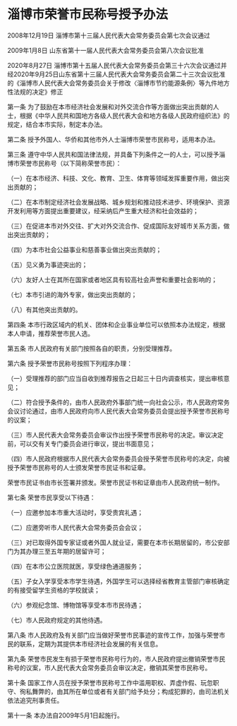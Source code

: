 # 淄博市荣誉市民称号授予办法

2008年12月19日 淄博市第十三届人民代表大会常务委员会第七次会议通过

2009年1月8日 山东省第十一届人民代表大会常务委员会第八次会议批准

2020年8月27日 淄博市第十五届人民代表大会常务委员会第三十六次会议通过并经2020年9月25日山东省第十三届人民代表大会常务委员会第二十三次会议批准的《淄博市人民代表大会常务委员会关于修改〈淄博市节约能源条例〉等九件地方性法规的决定》修正

<!-- INFO END -->

第一条 为了鼓励在本市经济社会发展和对外交流合作等方面做出突出贡献的人士，根据《中华人民共和国地方各级人民代表大会和地方各级人民政府组织法》的规定，结合本市实际，制定本办法。

第二条 授予外国人、华侨和其他市外人士淄博市荣誉市民称号，适用本办法。

第三条 遵守中华人民共和国法律法规，并具备下列条件之一的人士，可以授予淄博市荣誉市民称号（以下简称荣誉市民）：

（一）在本市经济、科技、文化、教育、卫生、体育等领域发挥重要作用，做出突出贡献的；

（二）在本市制定经济社会发展战略、城乡规划和推动技术进步、环境保护、资源开发利用等方面提出重要建议，经采纳后产生重大经济和社会效益的；

（三）在促进本市对外交往、扩大对外交流合作、促成国际友好城市关系方面，做出突出贡献的；

（四）为本市社会公益事业和慈善事业做出突出贡献的；

（五）见义勇为事迹突出的；

（六）友好人士在其所在国家或者地区具有较高社会声誉和重要社会影响的；

（七）本市引进的海外专家，做出突出贡献的；

（八）有其他突出贡献的。

第四条 本市行政区域内的机关、团体和企业事业单位可以依照本办法规定，根据本人申请，推荐荣誉市民人选。

第五条 市人民政府有关部门按照各自的职责，分别受理推荐。

第六条 授予荣誉市民称号按照下列程序办理：

（一）受理推荐的部门应当自收到推荐报告之日起三十日内调查核实，提出审核意见；

（二）符合授予条件的，由市人民政府外事部门统一向社会公示，市人民政府常务会议讨论通过，由市人民政府向市人民代表大会常务委员会提出授予荣誉市民称号的议案；

（三）市人民代表大会常务委员会审议作出授予荣誉市民称号的决定。审议决定前，可以交有关专门委员会进行审议，提出书面意见；

（四）市人民政府根据市人民代表大会常务委员会授予荣誉市民称号的决定，向被授予荣誉市民称号的人士颁发荣誉市民证书和证章。

荣誉市民证书由市长签署并颁发。荣誉市民证书和证章由市人民政府统一制作。

第七条 荣誉市民享受以下待遇：

（一）应邀参加本市重大活动时，享受贵宾礼遇；

（二）应邀旁听市人民代表大会常务委员会会议；

（三）对已取得外国专家证或者外国人就业证，需要在本市长期居留的，市公安部门为其办理三至五年期的居留许可；

（四）在本市公立医院就医，享受绿色通道服务；

（五）子女入学享受本市学生待遇，外国学生可以选择经省教育主管部门审核确定的有接受留学生资格的学校就读；

（六）参观纪念馆、博物馆等享受本市市民待遇；

（七）市人民政府规定的其他待遇。

第八条 市人民政府及有关部门应当做好荣誉市民事迹的宣传工作，加强与荣誉市民的联系，定期为其提供本市经济社会发展的有关信息。

第九条 荣誉市民发生有损于荣誉市民称号行为的，市人民政府提出撤销荣誉市民称号的议案，市人民代表大会常务委员会审议决定，撤销其荣誉市民称号。

第十条 国家工作人员在授予荣誉市民称号工作中滥用职权、弄虚作假、玩忽职守、徇私舞弊的，由其所在单位或者有关部门给予处分；构成犯罪的，由司法机关依法追究刑事责任。

第十一条 本办法自2009年5月1日起施行。

